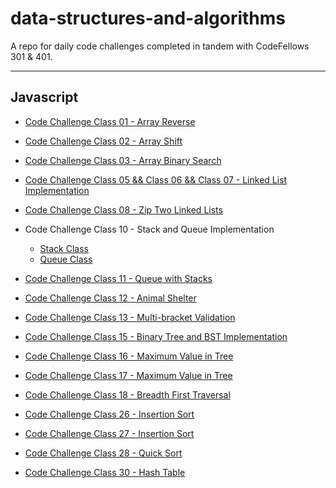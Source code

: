 # data-structures-and-algorithms

A repo for daily code challenges completed in tandem with CodeFellows 301 & 401.

---

## Javascript

* [Code Challenge Class 01 - Array Reverse](javascript/challenges/arrayReverse/array-reverse.js)

* [Code Challenge Class 02 - Array Shift](javascript/challenges/arrayShift/array-shift.js)

* [Code Challenge Class 03 - Array Binary Search](javascript/challenges/arrayBinarySearch/array-binary-search.js)

* [Code Challenge Class 05 && Class 06 && Class 07 - Linked List Implementation](javascript/data-structures/linkedList/linked-list.js)

* [Code Challenge Class 08 - Zip Two Linked Lists](/javascript/challenges/LLZip/ll-zip.js)

* Code Challenge Class 10 - Stack and Queue Implementation 
  - [Stack Class](javascript/data-structures/stacksAndQueues/stacks.js)
  - [Queue Class](javascript/data-structures/stacksAndQueues/queues.js)

* [Code Challenge Class 11 - Queue with Stacks](javascript/challenges/queueWithStacks/queue-with-stacks.js)

* [Code Challenge Class 12 - Animal Shelter](javascript/challenges/fifoAnimalShelter/fifo-animal-shelter.js)

* [Code Challenge Class 13 - Multi-bracket Validation](javascript/challenges/multiBracketValidation/multi-bracket-validation.js)

* [Code Challenge Class 15 - Binary Tree and BST Implementation](javascript/data-structures/tree/tree.js)

* [Code Challenge Class 16 - Maximum Value in Tree](javascript/challenges/findMaxValue/findMaxValue.js)

* [Code Challenge Class 17 - Maximum Value in Tree](javascript/challenges/fizzBuzzTree/fizz-buzz-tree.js)

* [Code Challenge Class 18 - Breadth First Traversal](javascript/challenges/breadthFirst/breadth-first.js)

* [Code Challenge Class 26 - Insertion Sort](javascript/challenges/insertionSort/insertion-sort.js)

* [Code Challenge Class 27 - Insertion Sort](javascript/challenges/mergeSort/merge-sort.js)

* [Code Challenge Class 28 - Quick Sort](javascript/challenges/quickSort/quick-sort.js)

* [Code Challenge Class 30 - Hash Table](javascript/data-structures/hashtable/hashtable.js)